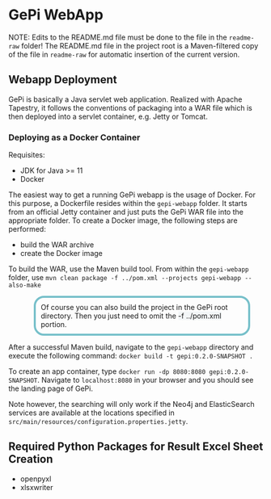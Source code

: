 # GePi WebApp

NOTE: Edits to the README.md file must be done to the file in the `readme-raw` folder! The README.md file in the project root is a Maven-filtered copy of the file in `readme-raw` for automatic insertion of the current version. 

## Webapp Deployment

GePi is basically a Java servlet web application. Realized with Apache Tapestry, it follows the conventions of packaging into a WAR file which is then deployed into a servlet container, e.g. Jetty or Tomcat.

### Deploying as a Docker Container

Requisites:
* JDK for Java >= 11
* Docker

The easiest way to get a running GePi webapp is the usage of Docker. For this purpose, a Dockerfile resides within the `gepi-webapp` folder. It starts from an official Jetty container and just puts the GePi WAR file into the appropriate folder. To create a Docker image, the following steps are performed:

* build the WAR archive
* create the Docker image

To build the WAR, use the Maven build tool. From within the `gepi-webapp` folder, use `mvn clean package -f ../pom.xml --projects gepi-webapp --also-make`
<div style="border: 4px solid #77C0CA; margin-left:50px; border-radius: 20px; width: 400px;padding: 10px">Of course you can also build the project in the GePi root directory. Then you just need to omit the <textit style="background-color:#F3F6F8">-f ../pom.xml</textit> portion.</div>

After a successful Maven build, navigate to the `gepi-webapp` directory and execute the following command: `docker build -t gepi:0.2.0-SNAPSHOT .`

To create an app container, type `docker run -dp 8080:8080 gepi:0.2.0-SNAPSHOT`. Navigate to `localhost:8080` in your browser and you should see the landing page of GePi.

Note however, the searching will only work if the Neo4j and ElasticSearch services are available at the locations specified in `src/main/resources/configuration.properties.jetty`.

## Required Python Packages for Result Excel Sheet Creation

* openpyxl
* xlsxwriter